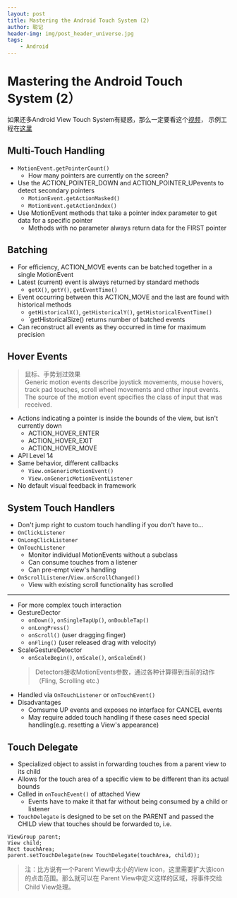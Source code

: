 ```yaml
---
layout: post
title: Mastering the Android Touch System (2)
author: 聪记
header-img: img/post_header_universe.jpg
tags: 
    - Android
---
```


# Mastering the Android Touch System (2）

如果还多Android View Touch System有疑惑，那么一定要看这个[视频](https://www.youtube.com/watch?v=EZAoJU-nUyI)，
示例工程在[这里](https://github.com/devunwired/custom-touch-examples)

## Multi-Touch Handling

* `MotionEvent.getPointerCount()`
    * How many pointers are currently on the screen?
* Use the ACTION_POINTER_DOWN and ACTION_POINTER_UPevents to detect secondary pointers
    * `MotionEvent.getActionMasked()`
    * `MotionEvent.getActionIndex()`
* Use MotionEvent methods that take a pointer index parameter to get data for a specific
 pointer
    * Methods with no parameter always return data for the FIRST pointer

## Batching
* For efficiency, ACTION_MOVE events can be batched together in a single MotionEvent
* Latest (current) event is always returned by standard methods
    * `getX()`, `getY()`, `getEventTime()`
* Event occurring between this ACTION_MOVE and the last are found with historical methods
    * `getHistoricalX()`, `getHistoricalY()`, `getHistoricalEventTime()`
    * `getHistoricalSize() returns number of batched events
* Can reconstruct all events as they occurred in time for maximum precision

## Hover Events

> 鼠标、手势划过效果  
> Generic motion events describe joystick movements, mouse hovers, track pad touches,
> scroll wheel movements and other input events. The source of the motion event specifies the class of input that was received.

* Actions indicating a pointer is inside the bounds of the view, but isn't currently down
    * ACTION_HOVER_ENTER
    * ACTION_HOVER_EXIT
    * ACTION_HOVER_MOVE
* API Level 14
* Same behavior, different callbacks
    * `View.onGenericMotionEvent()`
    * `View.onGenericMotionEventListener`
* No default visual feedback in framework

## System Touch Handlers
* Don't jump right to custom touch handling if you don't have to...
* `OnClickListener`
* `OnLongClickListener`
* `OnTouchListener`
    * Monitor individual MotionEvents without a subclass
    * Can consume touches from a listener
    * Can pre-empt view's handling
* `OnScrollListener`/`View.onScrollChanged()`
    * View with existing scroll functionality has scrolled

---
* For more complex touch interaction
* GestureDector
    * `onDown()`, `onSingleTapUp()`, `onDoubleTap()`
    * `onLongPress()`
    * `onScroll()` (user dragging finger)
    * `onFling()` (user released drag with velocity)
* ScaleGestureDetector
    * `onScaleBegin()`, `onScale()`, `onScaleEnd()`
    > Detectors接收MotionEvents参数，通过各种计算得到当前的动作（Fling, Scrolling etc.)
* Handled via `OnTouchListener` or `onTouchEvent()`
* Disadvantages
    * Comsume UP events and exposes no interface for CANCEL events
    * May require added touch handling if these cases need special handling(e.g. 
    resetting a View's appearance)

## Touch Delegate
* Specialized object to assist in forwarding touches from a parent view to its child
* Allows for the touch area of a specific view to be different than its actual bounds
* Called in `onTouchEvent()` of attached View
    * Events have to make it that far without being consumed by a child or listener
* `TouchDelegate` is designed to be set on the PARENT and passed the CHILD view that
touches should be forwarded to, i.e.
```
ViewGroup parent;
View child;
Rect touchArea;
parent.setTouchDelegate(new TouchDelegate(touchArea, child));
```
> 注：比方说有一个Parent View中太小的View icon，这里需要扩大该icon的点击范围。那么就可以在
> Parent View中定义这样的区域，将事件交给Child View处理。